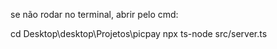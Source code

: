 se não rodar no terminal, abrir pelo cmd:

cd Desktop\desktop\Projetos\picpay
npx ts-node src/server.ts